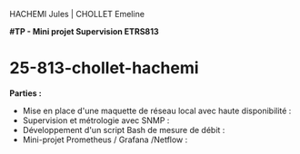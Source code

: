 HACHEMI Jules | CHOLLET Emeline 

**#TP - Mini projet Supervision ETRS813**

# 25-813-chollet-hachemi

**Parties :** 
- Mise en place d'une maquette de réseau local avec haute disponibilité :
- Supervision et métrologie avec SNMP :
- Développement d'un script Bash de mesure de débit :
- Mini-projet Prometheus / Grafana /Netflow :

